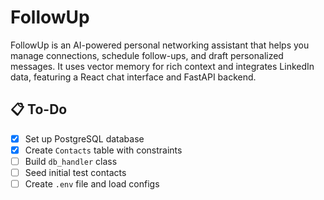# FollowUp
FollowUp is an AI-powered personal networking assistant that helps you manage connections, schedule follow-ups, and draft personalized messages. It uses vector memory for rich context and integrates LinkedIn data, featuring a React chat interface and FastAPI backend.


## 📋 To-Do

- [x] Set up PostgreSQL database
- [x] Create `Contacts` table with constraints
- [ ] Build `db_handler` class
- [ ] Seed initial test contacts
- [ ] Create `.env` file and load configs
